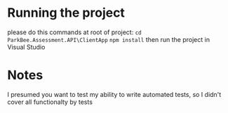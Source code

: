 # Running the project

please do this commands at root of project:
`cd ParkBee.Assessment.API\ClientApp`
`npm install`
then run the project in Visual Studio

# Notes
I presumed you want to test my ability to write automated tests, so I didn't cover all functionalty by tests
